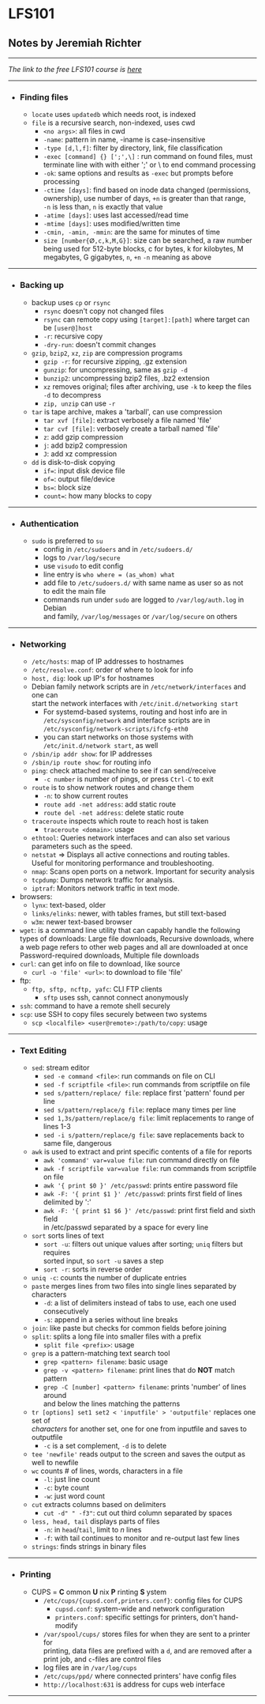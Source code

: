 # LFS101

## Notes by Jeremiah Richter
---

*The link to the free LFS101 course is [here](https://courses.edx.org/courses/course-v1:LinuxFoundationX+LFS101x.2+1T2015/courseware/18780407cf8946c389bed38c4748418c/ "LFS101x")*

---
* ### Finding files
  * `locate` uses `updatedb` which needs root, is indexed
  * `file` is a recursive search, non-indexed, uses cwd  
      * `<no args>`: all files in cwd
      * `-name`: pattern in name, -iname is case-insensitive
      * `-type [d,l,f]`: filter by directory, link, file classification
      * `-exec [command] {} [';',\]` : run command on found files, must  
      terminate line with with either ';' or \\ to end command processing
      * `-ok`: same options and results as `-exec` but prompts before
        processing
      * `-ctime [days]`: find based on inode data changed (permissions,  
          ownership), use number of days, `+n` is greater than that range,  
          `-n` is less than, `n` is exactly that value
      * `-atime [days]`: uses last accessed/read time
      * `-mtime [days]`: uses modified/written time
      * `-cmin, -amin, -mmin`: are the same for minutes of time
      * `size [number{ⵁ,c,k,M,G}]`: size can be searched, a raw number
        being used for 512-byte blocks, c for bytes, k for kilobytes, M
        megabytes, G gigabytes, `n`, `+n` `-n` meaning as above
---
* ### Backing up
  * backup uses `cp` or `rsync`
      * `rsync` doesn't copy not changed files
      * `rsync` can remote copy using `[target]:[path]` where target
        can be `[user@]host`
      * `-r`: recursive copy
      * `-dry-run`: doesn't commit changes
  * `gzip`, `bzip2`, `xz`, `zip` are compression programs
      * `gzip -r`: for recursive zipping, .gz extension
      * `gunzip`: for uncompressing, same as `gzip -d`
      * `bunzip2`: uncompressing bzip2 files, .bz2 extension
      * `xz` removes original; files after archiving, use `-k` to keep the files  
      `-d` to decompress
      * `zip, unzip` can use `-r`
  * `tar` is tape archive, makes a 'tarball', can use compression
      * `tar xvf [file]`: extract verbosely a file named 'file'
      * `tar cvf [file]`: verbosely create a tarball named 'file'
      * `z`: add gzip compression
      * `j`: add bzip2 compression
      * `J`: add xz compression
  * `dd` is disk-to-disk copying
      * `if=`: input disk device file
      * `of=`: output file/device
      * `bs=`: block size
      * `count=`: how many blocks to copy
---
* ### Authentication
  * `sudo` is preferred to `su`
    * config in `/etc/sudoers` and in `/etc/sudoers.d/`
    * logs to `/var/log/secure`
    * use `visudo` to edit config
    * line entry is `who where = (as_whom) what`
    * add file to `/etc/sudoers.d/` with same name as user so as not  
      to edit the main file
    * commands run under `sudo` are logged to `/var/log/auth.log` in Debian  
      and family, `/var/log/messages` or `/var/log/secure` on others
---
* ### Networking
  * `/etc/hosts`: map of IP addresses to hostnames
  * `/etc/resolve.conf`: order of where to look for info
  * `host, dig`: look up IP's for hostnames
  * Debian family network scripts are in `/etc/network/interfaces` and one can  
    start the network interfaces with `/etc/init.d/networking start`
    * For systemd-based systems, routing and host info are in
      `/etc/sysconfig/network` and interface scripts are in `/etc/sysconfig/network-scripts/ifcfg-eth0`
    * you can start networks on those systems with `/etc/init.d/network start`, as well
  * `/sbin/ip addr show`: for IP addresses
  * `/sbin/ip route show`: for routing info
  * `ping`: check attached machine to see if can send/receive
    * `-c number` is number of pings, or press `Ctrl-C` to exit
  * `route` is to show network routes and change them
    * `-n`: to show current routes
    * `route add -net address`: add static route
    * `route del -net address`: delete static route
  * `traceroute` inspects which route to reach host is taken
    * `traceroute <domain>`: usage
  * `ethtool`: Queries network interfaces and can also set various  
    parameters such as the speed.
  * `netstat`	=> Displays all active connections and routing tables.  
    Useful for monitoring performance and troubleshooting.
  * `nmap`: Scans open ports on a network. Important for security analysis
  * `tcpdump`: Dumps network traffic for analysis.
  * `iptraf`: Monitors network traffic in text mode.
* browsers:
  * `lynx`: text-based, older
  * `links/elinks`: newer, with tables frames, but still text-based
  * `w3m`: newer text-based browser
* `wget`: is a command line utility that can capably handle the following  
  types of downloads:
  Large file downloads,
  Recursive downloads, where a web page refers to other web pages and all are downloaded at once
  Password-required downloads,
  Multiple file downloads
* `curl`: can get info on file to download, like source
  * `curl -o 'file' <url>`: to download <url> to file 'file'
* ftp:
  * `ftp, sftp, ncftp, yafc`: CLI FTP clients
    * `sftp` uses ssh, cannot connect anonymously
* `ssh`: command to have a remote shell securely
* `scp`: use SSH to copy files securely between two systems
  * `scp <localfile> <user@remote>:/path/to/copy`: usage
---
* ### Text Editing
  * `sed`: stream editor
    * `sed -e command <file>`: run commands on file on CLI
    * `sed -f scriptfile <file>`: run commands from scriptfile on file
    * `sed s/pattern/replace/ file`: replace first 'pattern' found per line
    * `sed s/pattern/replace/g file`: replace many times per line
    * `sed 1,3s/pattern/replace/g file`: limit replacements to range of lines 1-3
    * `sed -i s/pattern/replace/g file`: save replacements back to same file,
      dangerous
  * `awk` is used to extract and print specific contents of a file for reports
    * `awk 'command' var=value file`: run command directly on file
    * `awk -f scriptfile var=value file`: run commands from scriptfile on file
    * `awk '{ print $0 }' /etc/passwd`: prints entire password file
    * `awk -F: '{ print $1 }' /etc/passwd`: prints first field of lines delimited by ':'
    * `awk -F: '{ print $1 $6 }' /etc/passwd`: print first field and sixth field  
      in /etc/passwd separated by a space for every line
  * `sort` sorts lines of text
    * `sort -u`: filters out unique values after sorting; `uniq` filters but requires  
      sorted input, so `sort -u` saves a step
    * `sort -r`: sorts in reverse order
  * `uniq -c`: counts the number of duplicate entries
  * `paste` merges lines from two files into single lines separated by characters
    * `-d`: a list of delimiters instead of tabs to use, each one used consecutively
    * `-s`: append in a series without line breaks
  * `join`: like paste but checks for common fields before joining
  * `split`: splits a long file into smaller files with a prefix
    * `split file <prefix>`: usage
  * `grep` is a pattern-matching text search tool
    * `grep <pattern> filename`: basic usage
    * `grep -v <pattern> filename`: print lines that do **NOT** match pattern
    * `grep -C [number] <pattern> filename`: prints 'number' of lines around  
      and below the lines matching the patterns
  * `tr [options] set1 set2 < 'inputfile' > 'outputfile'` replaces one set of  
    *characters* for another set, one for one from inputfile and saves to outputfile
    * `-c` is a set complement, `-d` is to delete
  * `tee 'newfile'` reads output to the screen and saves the output as well to newfile
  * `wc` counts # of lines, words, characters in a file
    * `-l`: just line count
    * `-c`: byte count
    * `-w`: just word count
  * `cut` extracts columns based on delimiters
    * `cut -d" " -f3"`: cut out third column separated by spaces
  * `less, head, tail` displays parts of files
    * `-n`: in `head`/`tail`, limit to *n* lines
    * `-f`: with tail continues to monitor and re-output last few lines
  * `strings`: finds strings in binary files
---
* ### Printing
  * CUPS = **C** ommon **U** nix **P** rinting **S** ystem  
    * `/etc/cups/{cupsd.conf,printers.conf}`: config files for CUPS
      * `cupsd.conf`: system-wide and network configuration
      * `printers.conf`: specific settings for printers, don't hand-modify
    * `/var/spool/cups/` stores files for when they are sent to a printer for  
      printing, data files are prefixed with a `d`, and are removed after a print
      job, and `c`-files are control files
    * log files are in `/var/log/cups`
    * `/etc/cups/ppd/` where connected printers' have config files
    * `http://localhost:631` is address for cups web interface
---

